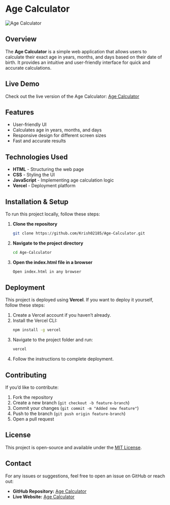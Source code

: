 # Age Calculator

![Age Calculator](https://age-calculator-ks.vercel.app/favicon.ico)

## Overview
The **Age Calculator** is a simple web application that allows users to calculate their exact age in years, months, and days based on their date of birth. It provides an intuitive and user-friendly interface for quick and accurate calculations.

## Live Demo
Check out the live version of the Age Calculator: [Age Calculator](https://age-calculator-ks.vercel.app)

## Features
- User-friendly UI
- Calculates age in years, months, and days
- Responsive design for different screen sizes
- Fast and accurate results

## Technologies Used
- **HTML** - Structuring the web page
- **CSS** - Styling the UI
- **JavaScript** - Implementing age calculation logic
- **Vercel** - Deployment platform

## Installation & Setup
To run this project locally, follow these steps:

1. **Clone the repository**
   ```sh
   git clone https://github.com/Krish02185/Age-Calculator.git
   ```
2. **Navigate to the project directory**
   ```sh
   cd Age-Calculator
   ```
3. **Open the index.html file in a browser**
   ```sh
   Open index.html in any browser
   ```

## Deployment
This project is deployed using **Vercel**. If you want to deploy it yourself, follow these steps:

1. Create a Vercel account if you haven’t already.
2. Install the Vercel CLI:
   ```sh
   npm install -g vercel
   ```
3. Navigate to the project folder and run:
   ```sh
   vercel
   ```
4. Follow the instructions to complete deployment.

## Contributing
If you’d like to contribute:
1. Fork the repository
2. Create a new branch (`git checkout -b feature-branch`)
3. Commit your changes (`git commit -m "Added new feature"`)
4. Push to the branch (`git push origin feature-branch`)
5. Open a pull request

## License
This project is open-source and available under the [MIT License](LICENSE).

## Contact
For any issues or suggestions, feel free to open an issue on GitHub or reach out:
- **GitHub Repository:** [Age Calculator](https://github.com/Krish02185/Age-Calculator)
- **Live Website:** [Age Calculator](https://age-calculator-ks.vercel.app)

